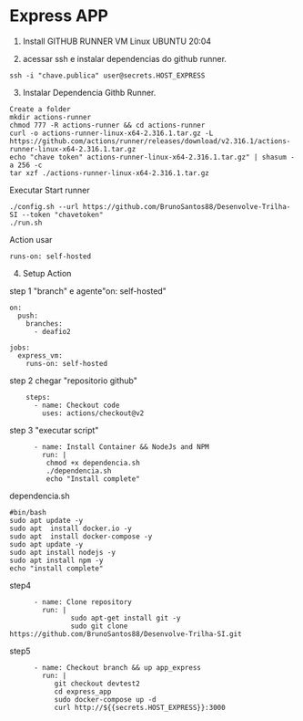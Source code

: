 # Express APP

1. Install GITHUB RUNNER VM Linux UBUNTU 20:04

2. acessar ssh e instalar dependencias do github runner.
````
ssh -i "chave.publica" user@secrets.HOST_EXPRESS
````
3. Instalar Dependencia Githb Runner.

````
Create a folder
mkdir actions-runner
chmod 777 -R actions-runner && cd actions-runner
curl -o actions-runner-linux-x64-2.316.1.tar.gz -L https://github.com/actions/runner/releases/download/v2.316.1/actions-runner-linux-x64-2.316.1.tar.gz
echo "chave token" actions-runner-linux-x64-2.316.1.tar.gz" | shasum -a 256 -c
tar xzf ./actions-runner-linux-x64-2.316.1.tar.gz
````

Executar Start runner
````
./config.sh --url https://github.com/BrunoSantos88/Desenvolve-Trilha-SI --token "chavetoken"
./run.sh
````

Action usar 
````
runs-on: self-hosted
````
4. Setup Action
 
step 1 "branch" e agente"on: self-hosted"
````
on:
  push:
    branches:  
      - deafio2

jobs:
  express_vm:
    runs-on: self-hosted

````
step 2 chegar "repositorio github" 
````
    steps:
      - name: Checkout code
        uses: actions/checkout@v2
````
step 3  "executar script"
````
      - name: Install Container && NodeJs and NPM
        run: |
         chmod +x dependencia.sh
         ./dependencia.sh
         echo "Install complete"
````
dependencia.sh

````
#bin/bash
sudo apt update -y
sudo apt  install docker.io -y
sudo apt  install docker-compose -y
sudo apt update -y
sudo apt install nodejs -y
sudo apt install npm -y
echo "install complete"
````

step4

````
      - name: Clone repository
        run: |
               sudo apt-get install git -y
               sudo git clone https://github.com/BrunoSantos88/Desenvolve-Trilha-SI.git
````

step5
````
      - name: Checkout branch && up app_express
        run: |
           git checkout devtest2
           cd express_app
           sudo docker-compose up -d   
           curl http://${{secrets.HOST_EXPRESS}}:3000
````

   
